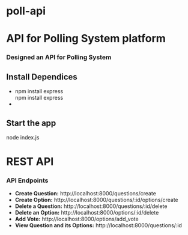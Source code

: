 # poll-api


<h1>API for Polling System platform</h1>

<h3>Designed an API for Polling System </h3>

<h2>Install Dependices</h2>
<ul>
  <li> npm install express</li>
  <l1> npm install express<li>
</ul>

<h2> Start the app</h2>
  <p> node index.js </p>

<h1> REST API</h1>
    <h3> API Endpoints</h3>







<ul>
 
  <li><strong>Create Question:</strong> http://localhost:8000/questions/create </li>
  <li><strong>Create Option:</strong> http://localhost:8000/questions/:id/options/create </li>
  <li><strong>Delete a Question:</strong> http://localhost:8000/questions/:id/delete </li>
  <li><strong>Delete an Option:</strong> http://localhost:8000/options/:id/delete </li>
  <li><strong>Add Vote:</strong> http://localhost:8000/options/add_vote </li>
  <li><strong>View Question and its Options:</strong> http://localhost:8000/questions/:id</li>
</ul>
